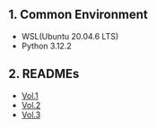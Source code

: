 ## 1. Common Environment

* WSL(Ubuntu 20.04.6 LTS)
* Python 3.12.2

## 2. READMEs

- [Vol.1](./vol1/README.md)
- [Vol.2](./vol2/README.md)
- [Vol.3](./vol3/README.md)
